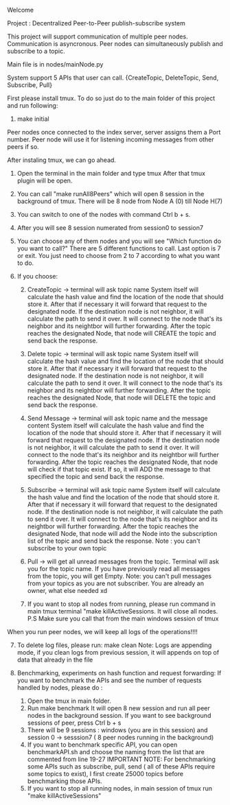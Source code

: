 Welcome

Project : Decentralized Peer-to-Peer publish-subscribe system

This project will support communication of multiple peer nodes. Communication is asyncronous.
Peer nodes can simultaneously publish and subscribe to a topic.

Main file is in nodes/mainNode.py

System support 5 APIs that user can call.
{CreateTopic, DeleteTopic, Send, Subscribe, Pull}

First please install tmux. To do so just do to the main folder of this project and run following:

1. make initial

Peer nodes once connected to the index server, server assigns them a Port number. Peer node will use it for listening incoming
messages from other peers if so.

After instaling tmux, we can go ahead.

1. Open the terminal in the main folder and type tmux
   After that tmux plugin will be open.

2. You can call "make runAll8Peers" which will open 8 session in the background of tmux.
   There will be 8 node from Node A (0) till Node H(7)

3. You can switch to one of the nodes with command Ctrl b + s.

4. After you will see 8 session numerated from session0 to session7

5. You can choose any of them nodes and you will see "Which function do you want to call?"
   There are 5 different functions to call. Last option is 7 or exit.
   You just need to choose from 2 to 7 according to what you want to do.

6. If you choose:

   2. CreateTopic -> terminal will ask topic name
      System itself will calculate the hash value and find the location of the node that should store it. After that if necessary it
      will forward that request to the designated node. If the destination node is not neighbor, it will calculate the path to send it over.
      It will connect to the node that's its neighbor and its neightbor will further forwarding. After the topic reaches the designated Node,
      that node will CREATE the topic and send back the response.

   3. Delete topic -> terminal will ask topic name
      System itself will calculate the hash value and find the location of the node that should store it. After that if necessary it
      will forward that request to the designated node. If the destination node is not neighbor, it will calculate the path to send it over.
      It will connect to the node that's its neighbor and its neightbor will further forwarding. After the topic reaches the designated Node,
      that node will DELETE the topic and send back the response.

   4. Send Message -> terminal will ask topic name and the message content
      System itself will calculate the hash value and find the location of the node that should store it. After that if necessary it
      will forward that request to the designated node. If the destination node is not neighbor, it will calculate the path to send it over.
      It will connect to the node that's its neighbor and its neightbor will further forwarding. After the topic reaches the designated Node,
      that node will check if that topic exist. If so, it will ADD the message to that specified the topic and send back the response.

   5. Subscribe -> terminal will ask topic name
      System itself will calculate the hash value and find the location of the node that should store it. After that if necessary it
      will forward that request to the designated node. If the destination node is not neighbor, it will calculate the path to send it over.
      It will connect to the node that's its neighbor and its neightbor will further forwarding. After the topic reaches the designated Node,
      that node will add the Node into the subscription list of the topic and send back the response.
      Note : you can't subscribe to your own topic

   6. Pull -> will get all unread messages from the topic. Terminal will ask you for the topic name.
      If you have previously read all messages from the topic, you will get Empty.
      Note: you can't pull messages from your topics as you are not subscriber. You are already an owner, what else needed xd

   8. If you want to stop all nodes from running, please run command in main tmux terminal "make killActiveSessions.
      It will close all nodes. P.S Make sure you call that from the main windows session of tmux

When you run peer nodes, we will keep all logs of the operations!!!!

7.  To delete log files, please run: make clean
    Note: Logs are appending mode, if you clean logs from previous session, it will appends on top of data that already in the file

8.  Benchmarking, experiments on hash function and request forwarding:
    If you want to benchmark the APIs and see the number of requests handled by nodes, please do :

    1. Open the tmux in main folder.
    2. Run make benchmark
       It will open 8 new session and run all peer nodes in the background session.
       If you want to see background sessions of peer, press Ctrl b + s
    3. There will be 9 sessions : windows (you are in this session) and session 0 -> sesssion7 ( 8 peer nodes running in the background)
    4. If you want to benchmark specific API, you can open benchmarkAPI.sh and choose the naming from the list that are commented
       from line 19-27
       IMPORTANT NOTE: For benchmarking some APIs such as subscribe, pull, send ( all of these APIs require some topics to exist),
       I first create 25000 topics before benchmarking those APIs.
    5. If you want to stop all running nodes, in main session of tmux run "make killActiveSessions"
